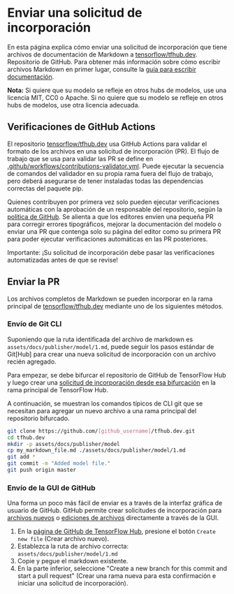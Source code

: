 # Enviar una solicitud de incorporación

En esta página explica cómo enviar una solicitud de incorporación que tiene archivos de documentación de Markdown a [tensorflow/tfhub.dev](https://github.com/tensorflow/tfhub.dev). Repositorio de GitHub. Para obtener más información sobre cómo escribir archivos Markdown en primer lugar, consulte la [guía para escribir documentación](writing_documentation.md).

**Nota:** Si quiere que su modelo se refleje en otros hubs de modelos, use una licencia MIT, CC0 o Apache. Si no quiere que su modelo se refleje en otros hubs de modelos, use otra licencia adecuada.

## Verificaciones de GitHub Actions

El repositorio [tensorflow/tfhub.dev](https://github.com/tensorflow/tfhub.dev) usa GitHub Actions para validar el formato de los archivos en una solicitud de incorporación (PR). El flujo de trabajo que se usa para validar las PR se define en [.github/workflows/contributions-validator.yml](https://github.com/tensorflow/tfhub.dev/blob/master/.github/workflows/contributions-validator.yml). Puede ejecutar la secuencia de comandos del validador en su propia rama fuera del flujo de trabajo, pero deberá asegurarse de tener instaladas todas las dependencias correctas del paquete pip.

Quienes contribuyen por primera vez solo pueden ejecutar verificaciones automáticas con la aprobación de un responsable del repositorio, según la [política de GitHub](https://github.blog/changelog/2021-04-22-github-actions-maintainers-must-approve-first-time-contributor-workflow-runs/). Se alienta a que los editores envíen una pequeña PR para corregir errores tipográficos, mejorar la documentación del modelo o enviar una PR que contenga solo su página del editor como su primera PR para poder ejecutar verificaciones automáticas en las PR posteriores.

Importante: ¡Su solicitud de incorporación debe pasar las verificaciones automatizadas antes de que se revise!

## Enviar la PR

Los archivos completos de Markdown se pueden incorporar en la rama principal de [tensorflow/tfhub.dev](https://github.com/tensorflow/tfhub.dev/tree/master) mediante uno de los siguientes métodos.

### Envío de Git CLI

Suponiendo que la ruta identificada del archivo de markdown es `assets/docs/publisher/model/1.md`, puede seguir los pasos estándar de Git[Hub] para crear una nueva solicitud de incorporación con un archivo recién agregado.

Para empezar, se debe bifurcar el repositorio de GitHub de TensorFlow Hub y luego crear una [solicitud de incorporación desde esa bifurcación](https://help.github.com/en/github/collaborating-with-issues-and-pull-requests/creating-a-pull-request-from-a-fork) en la rama principal de TensorFlow Hub.

A continuación, se muestran los comandos típicos de CLI git que se necesitan para agregar un nuevo archivo a una rama principal del repositorio bifurcado.

```bash
git clone https://github.com/[github_username]/tfhub.dev.git
cd tfhub.dev
mkdir -p assets/docs/publisher/model
cp my_markdown_file.md ./assets/docs/publisher/model/1.md
git add *
git commit -m "Added model file."
git push origin master
```

### Envío de la GUI de GitHub

Una forma un poco más fácil de enviar es a través de la interfaz gráfica de usuario de GitHub. GitHub permite crear solicitudes de incorporación para [archivos nuevos](https://help.github.com/en/github/managing-files-in-a-repository/creating-new-files) o [ediciones de archivos](https://help.github.com/en/github/managing-files-in-a-repository/editing-files-in-your-repository) directamente a través de la GUI.

1. En la [página de GitHub de TensorFlow Hub](https://github.com/tensorflow/tfhub.dev), presione el botón `Create new file` (Crear archivo nuevo).
2. Establezca la ruta de archivo correcta: `assets/docs/publisher/model/1.md`
3. Copie y pegue el markdown existente.
4. En la parte inferior, seleccione "Create a new branch for this commit and start a pull request" (Crear una rama nueva para esta confirmación e iniciar una solicitud de incorporación).
